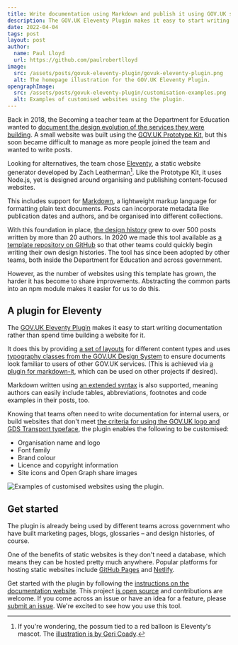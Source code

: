 ```yaml
---
title: Write documentation using Markdown and publish it using GOV.UK styles
description: The GOV.UK Eleventy Plugin makes it easy to start writing documentation rather than spend time building a website for it.
date: 2022-04-04
tags: post
layout: post
author:
  name: Paul Lloyd
  url: https://github.com/paulrobertlloyd
image:
  src: /assets/posts/govuk-eleventy-plugin/govuk-eleventy-plugin.png
  alt: The homepage illustration for the GOV.UK Eleventy Plugin.
opengraphImage:
  src: /assets/posts/govuk-eleventy-plugin/customisation-examples.png
  alt: Examples of customised websites using the plugin.
---
```


Back in 2018, the Becoming a teacher team at the Department for Education wanted to [document the design evolution of the services they were building](https://design-history.herokuapp.com/keeping-a-design-history/). A small website was built using the [GOV.UK Prototype Kit](https://govuk-prototype-kit.herokuapp.com/docs), but this soon became difficult to manage as more people joined the team and wanted to write posts.

Looking for alternatives, the team chose [Eleventy](https://11ty.dev), a static website generator developed by Zach Leatherman[^1]. Like the Prototype Kit, it uses Node.js, yet is designed around organising and publishing content-focused websites.

This includes support for [Markdown](https://www.markdownguide.org), a lightweight markup language for formatting plain text documents. Posts can incorporate metadata like publication dates and authors, and be organised into different collections.

With this foundation in place, [the design history](https://bat-design-history.netlify.app/) grew to over 500 posts written by more than 20 authors. In 2020 we made this tool available as [a template repository on GitHub](https://github.com/x-govuk/govuk-design-history) so that other teams could quickly begin writing their own design histories. The tool has since been adopted by other teams, both inside the Department for Education and across government.

However, as the number of websites using this template has grown, the harder it has become to share improvements. Abstracting the common parts into an npm module makes it easier for us to do this.

## A plugin for Eleventy

The [GOV.UK Eleventy Plugin](https://x-govuk.github.io/govuk-eleventy-plugin/) makes it easy to start writing documentation rather than spend time building a website for it.

It does this by providing [a set of layouts](https://x-govuk.github.io/govuk-eleventy-plugin/layouts/) for different content types and uses [typography classes from the GOV.UK Design System](https://design-system.service.gov.uk/styles/typography/) to ensure documents look familiar to users of other GOV.UK services. (This is achieved via [a plugin for markdown-it](https://github.com/x-govuk/markdown-it-govuk), which can be used on other projects if desired).

Markdown written using [an extended syntax](https://x-govuk.github.io/govuk-eleventy-plugin/markdown-advanced/) is also supported, meaning authors can easily include tables, abbreviations, footnotes and code examples in their posts, too.

Knowing that teams often need to write documentation for internal users, or build websites that don't meet [the criteria for using the GOV.UK logo and GDS Transport typeface](https://www.gov.uk/service-manual/design/making-your-service-look-like-govuk), the plugin enables the following to be customised:

* Organisation name and logo
* Font family
* Brand colour
* Licence and copyright information
* Site icons and Open Graph share images

![Examples of customised websites using the plugin.](/assets/posts/govuk-eleventy-plugin/customisation-examples.png)

## Get started

The plugin is already being used by different teams across government who have built marketing pages, blogs, glossaries – and design histories, of course.

One of the benefits of static websites is they don't need a database, which means they can be hosted pretty much anywhere. Popular platforms for hosting static websites include [GitHub Pages](https://pages.github.com) and [Netlify](https://www.netlify.com).

Get started with the plugin by following the [instructions on the documentation website](https://x-govuk.github.io/govuk-eleventy-plugin/get-started). This project [is open source](https://github.com/x-govuk/govuk-eleventy-plugin) and contributions are welcome. If you come across an issue or have an idea for a feature, please [submit an issue](https://github.com/x-govuk/govuk-eleventy-plugin/issues). We're excited to see how you use this tool.

[^1]: If you're wondering, the possum tied to a red balloon is Eleventy's mascot. The [illustration is by Geri Coady](https://www.11ty.dev/blog/new-mascot-from-geri-coady/).
